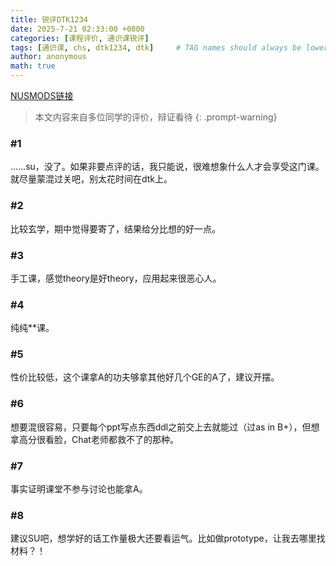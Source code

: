 ```yaml
---
title: 锐评DTK1234
date: 2025-7-21 02:33:00 +0800
categories: [课程评价, 通识课锐评]
tags: [通识课, chs, dtk1234, dtk]     # TAG names should always be lowercase
author: anonymous
math: true
---
```

[NUSMODS链接](https://nusmods.com/courses/DTK1234/design-thinking)

> 本文内容来自多位同学的评价，辩证看待
{: .prompt-warning}

### #1

……su，没了。如果非要点评的话，我只能说，很难想象什么人才会享受这门课。就尽量蒙混过关吧，别太花时间在dtk上。

### #2

比较玄学，期中觉得要寄了，结果给分比想的好一点。

### #3

手工课，感觉theory是好theory，应用起来很恶心人。

### #4

纯纯**课。

### #5

性价比较低，这个课拿A的功夫够拿其他好几个GE的A了，建议开摆。

### #6

想要混很容易，只要每个ppt写点东西ddl之前交上去就能过（过as in B+），但想拿高分很看脸，Chat老师都救不了的那种。

### #7

事实证明课堂不参与讨论也能拿A。

### #8

建议SU吧，想学好的话工作量极大还要看运气。比如做prototype，让我去哪里找材料？！
